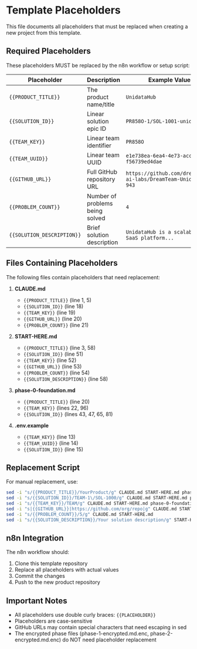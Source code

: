 # Template Placeholders

This file documents all placeholders that must be replaced when creating a new project from this template.

## Required Placeholders

These placeholders MUST be replaced by the n8n workflow or setup script:

| Placeholder | Description | Example Value |
|------------|-------------|---------------|
| `{{PRODUCT_TITLE}}` | The product name/title | `UnidataHub` |
| `{{SOLUTION_ID}}` | Linear solution epic ID | `PR858O-1/SOL-1001-unidatahub` |
| `{{TEAM_KEY}}` | Linear team identifier | `PR858O` |
| `{{TEAM_UUID}}` | Linear team UUID | `e1e738ea-6ea4-4e73-acc9-f56739ed4dae` |
| `{{GITHUB_URL}}` | Full GitHub repository URL | `https://github.com/dreamteam-ai-labs/DreamTeam-UnidataHub-943` |
| `{{PROBLEM_COUNT}}` | Number of problems being solved | `4` |
| `{{SOLUTION_DESCRIPTION}}` | Brief solution description | `UnidataHub is a scalable B2B SaaS platform...` |

## Files Containing Placeholders

The following files contain placeholders that need replacement:

1. **CLAUDE.md**
   - `{{PRODUCT_TITLE}}` (line 1, 5)
   - `{{SOLUTION_ID}}` (line 18)
   - `{{TEAM_KEY}}` (line 19)
   - `{{GITHUB_URL}}` (line 20)
   - `{{PROBLEM_COUNT}}` (line 21)

2. **START-HERE.md**
   - `{{PRODUCT_TITLE}}` (line 3, 58)
   - `{{SOLUTION_ID}}` (line 51)
   - `{{TEAM_KEY}}` (line 52)
   - `{{GITHUB_URL}}` (line 53)
   - `{{PROBLEM_COUNT}}` (line 54)
   - `{{SOLUTION_DESCRIPTION}}` (line 58)

3. **phase-0-foundation.md**
   - `{{PRODUCT_TITLE}}` (line 20)
   - `{{TEAM_KEY}}` (lines 22, 96)
   - `{{SOLUTION_ID}}` (lines 43, 47, 65, 81)

4. **.env.example**
   - `{{TEAM_KEY}}` (line 13)
   - `{{TEAM_UUID}}` (line 14)
   - `{{SOLUTION_ID}}` (line 15)

## Replacement Script

For manual replacement, use:
```bash
sed -i "s/{{PRODUCT_TITLE}}/YourProduct/g" CLAUDE.md START-HERE.md phase-0-foundation.md
sed -i "s/{{SOLUTION_ID}}/TEAM-1\/SOL-1000/g" CLAUDE.md START-HERE.md phase-0-foundation.md .env.example
sed -i "s/{{TEAM_KEY}}/TEAM/g" CLAUDE.md START-HERE.md phase-0-foundation.md .env.example
sed -i "s|{{GITHUB_URL}}|https://github.com/org/repo|g" CLAUDE.md START-HERE.md
sed -i "s/{{PROBLEM_COUNT}}/5/g" CLAUDE.md START-HERE.md
sed -i "s/{{SOLUTION_DESCRIPTION}}/Your solution description/g" START-HERE.md
```

## n8n Integration

The n8n workflow should:
1. Clone this template repository
2. Replace all placeholders with actual values
3. Commit the changes
4. Push to the new product repository

## Important Notes

- All placeholders use double curly braces: `{{PLACEHOLDER}}`
- Placeholders are case-sensitive
- GitHub URLs may contain special characters that need escaping in sed
- The encrypted phase files (phase-1-encrypted.md.enc, phase-2-encrypted.md.enc) do NOT need placeholder replacement